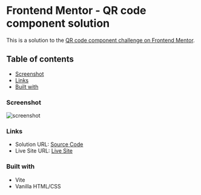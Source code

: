 # Frontend Mentor - QR code component solution

This is a solution to the [QR code component challenge on Frontend Mentor](https://www.frontendmentor.io/challenges/qr-code-component-iux_sIO_H).

## Table of contents

  - [Screenshot](#screenshot)
  - [Links](#links)
  - [Built with](#built-with)
  
### Screenshot

![screenshot](https://user-images.githubusercontent.com/96730122/219510183-c4c63785-18f4-4f8c-b976-cded288d100f.jpeg)

### Links

- Solution URL: [Source Code](https://github.com/Epirito/qr-code-component)
- Live Site URL: [Live Site]( https://epirito.github.io/qr-code-component/)

### Built with

- Vite
- Vanilla HTML/CSS

